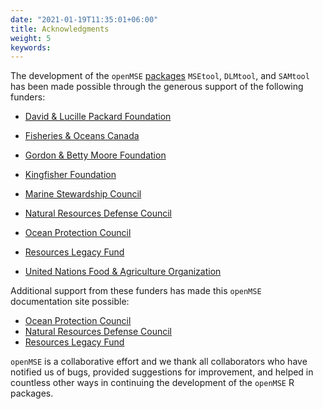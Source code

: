 ```yaml
---
date: "2021-01-19T11:35:01+06:00"
title: Acknowledgments
weight: 5
keywords: 
---
```


The development of the `openMSE` [packages](/about-openmse/the-r-packages) `MSEtool`, `DLMtool`, and `SAMtool` has been made possible through the generous support of the following funders:

* [David & Lucille Packard Foundation](https://www.packard.org/)

* [Fisheries & Oceans Canada](https://www.dfo-mpo.gc.ca/index-eng.htm)

* [Gordon & Betty Moore Foundation](https://www.moore.org/)

* [Kingfisher Foundation](http://www.kingfisherfoundation.org/)

* [Marine Stewardship Council](https://www.msc.org/home)

* [Natural Resources Defense Council](https://www.nrdc.org/)

* [Ocean Protection Council](https://www.opc.ca.gov/)

* [Resources Legacy Fund](https://resourceslegacyfund.org/)

* [United Nations Food & Agriculture Organization](http://www.fao.org/home/en/)

Additional support from these funders has made this `openMSE` documentation site possible:

* [Ocean Protection Council](https://www.opc.ca.gov/) 
* [Natural Resources Defense Council](https://www.nrdc.org/)
* [Resources Legacy Fund](https://resourceslegacyfund.org/)

`openMSE` is a collaborative effort and we thank all collaborators who have notified us of bugs, provided suggestions for improvement, and helped in countless other ways in continuing the development of the `openMSE` R packages.


